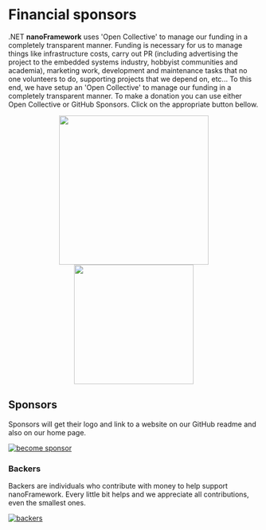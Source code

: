 # Financial sponsors

.NET **nanoFramework** uses 'Open Collective' to manage our funding in a completely transparent manner.
Funding is necessary for us to manage things like infrastructure costs, carry out PR (including advertising the project to the embedded systems industry, hobbyist communities and academia), marketing work, development and maintenance tasks that no one volunteers to do, supporting projects that we depend on, etc... To this end, we have setup an 'Open Collective' to manage our funding in a completely transparent manner.
To make a donation you can use either Open Collective or GitHub Sponsors. Click on the appropriate button bellow.

<div align="center">
  <a href="https://opencollective.com/nanoframework/donate" target="_blank">
    <img src="https://opencollective.com/nanoframework/donate/button@2x.png?color=blue" width=300 />
  </a>
  <a href="https://github.com/sponsors/nanoframework" target="_blank">
    <img src="https://img.shields.io/static/v1?style=flat&label=Sponsors&style=social&labelColor=gray&color=violet&&message=%E2%9D%A4&logo=GitHub" width="240" />
  </a>
</div>

## Sponsors

Sponsors will get their logo and link to a website on our GitHub readme and also on our home page.

[![become sponsor](https://opencollective.com/nanoframework/tiers/sponsor.svg?avatarHeight=80)](https://opencollective.com/nanoframework#support)

### Backers

Backers are individuals who contribute with money to help support nanoFramework. Every little bit helps and we appreciate all contributions, even the smallest ones.

[![backers](https://opencollective.com/nanoframework/tiers/backer.svg?avatarHeight=80)](https://opencollective.com/nanoframework#support)
